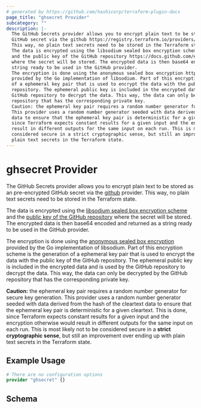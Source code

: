 ```yaml
---
# generated by https://github.com/hashicorp/terraform-plugin-docs
page_title: "ghsecret Provider"
subcategory: ""
description: |-
  The GitHub Secrets provider allows you to encrypt plain text to be stored as an pre-encrypted
  GitHub secret via the github https://registry.terraform.io/providers/hashicorp/github provider.
  This way, no plain text secrets need to be stored in the Terraform state.
  The data is encrypted using the libsodium sealed box encryption scheme https://libsodium.gitbook.io/doc/public-key_cryptography/sealed_boxes
  and the public key of the GitHub repository https://docs.github.com/en/rest/actions/secrets?apiVersion=2022-11-28#get-a-repository-public-key
  where the secret will be stored. The encrypted data is then base64 encoded and returned as a
  string ready to be used in the GitHub provider.
  The encryption is done using the anonymous sealed box encryption https://pkg.go.dev/golang.org/x/crypto/nacl/box#SealAnonymous
  provided by the Go implementation of libsodium. Part of this encryption scheme is the generation
  of a ephemeral key pair that is used to encrypt the data with the public key of the GitHub
  repository. The ephemeral public key is included in the encrypted data and is used by the
  GitHub repository to decrypt the data. This way, the data can only be decrypted by the GitHub
  repository that has the corresponding private key.
  Caution: the ephemeral key pair requires a random number generator for secure key generation.
  This provider uses a random number generator seeded with data derived from the hash of the cleartext
  data to ensure that the ephemeral key pair is deterministic for a given cleartext. This is done,
  since Terraform expects constant results for a given input and the encryption otherwise would
  result in different outputs for the same input on each run. This is most likely not to be
  considered secure in a strict cryptographic sense, but still an improvement over ending up with
  plain text secrets in the Terraform state.
---
```


# ghsecret Provider

The GitHub Secrets provider allows you to encrypt plain text to be stored as an pre-encrypted
GitHub secret via the [github](https://registry.terraform.io/providers/hashicorp/github) provider.
This way, no plain text secrets need to be stored in the Terraform state.

The data is encrypted using the [libsodium sealed box encryption scheme](https://libsodium.gitbook.io/doc/public-key_cryptography/sealed_boxes)
and the [public key of the GitHub repository](https://docs.github.com/en/rest/actions/secrets?apiVersion=2022-11-28#get-a-repository-public-key)
where the secret will be stored. The encrypted data is then base64 encoded and returned as a
string ready to be used in the GitHub provider.

The encryption is done using the [anonymous sealed box encryption](https://pkg.go.dev/golang.org/x/crypto/nacl/box#SealAnonymous)
provided by the Go implementation of libsodium. Part of this encryption scheme is the generation
of a ephemeral key pair that is used to encrypt the data with the public key of the GitHub
repository. The ephemeral public key is included in the encrypted data and is used by the
GitHub repository to decrypt the data. This way, the data can only be decrypted by the GitHub
repository that has the corresponding private key.

**Caution:** the ephemeral key pair requires a random number generator for secure key generation.
This provider uses a random number generator seeded with data derived from the hash of the cleartext
data to ensure that the ephemeral key pair is deterministic for a given cleartext. This is done,
since Terraform expects constant results for a given input and the encryption otherwise would
result in different outputs for the same input on each run. This is most likely not to be
considered secure in a **strict cryptographic sense**, but still an improvement over ending up with
plain text secrets in the Terraform state.

## Example Usage

```terraform
# There are no configuration options
provider "ghsecret" {}
```

<!-- schema generated by tfplugindocs -->
## Schema
